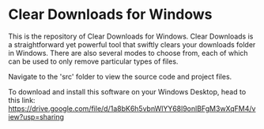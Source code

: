 # Clear Downloads for Windows
This is the repository of Clear Downloads for Windows. Clear Downloads is a straightforward yet powerful tool that swiftly clears your downloads folder in Windows. There are also several modes to choose from, each of which can be used to only remove particular types of files. 

Navigate to the 'src' folder to view the source code and project files.

To download and install this software on your Windows Desktop, head to this link: https://drive.google.com/file/d/1a8bK6h5vbnWlYY68l9onlBFgM3wXqFM4/view?usp=sharing
